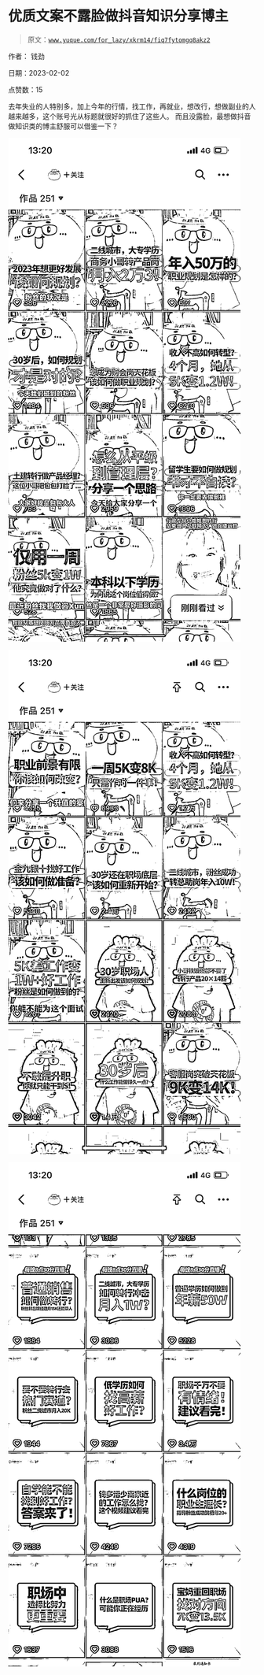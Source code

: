 # 优质文案不露脸做抖音知识分享博主

> 原文：[`www.yuque.com/for_lazy/xkrm14/fiq7fytomgq8akz2`](https://www.yuque.com/for_lazy/xkrm14/fiq7fytomgq8akz2)

作者： 钱劲 

日期：2023-02-02 

点赞数：15 

去年失业的人特别多，加上今年的行情，找工作，再就业，想改行，想做副业的人越来越多，这个账号光从标题就很好的抓住了这些人。 而且没露脸，最想做抖音做知识类的博主舒服可以借鉴一下？ 

![](img/03f224eeaefeb8d15793db6580b28ae9.png) 

![](img/3b5ecb3300ed09b2853a8ec1321ee92c.png) 

![](img/fb3e0fa750005fbd2618475ba955c563.png) 

